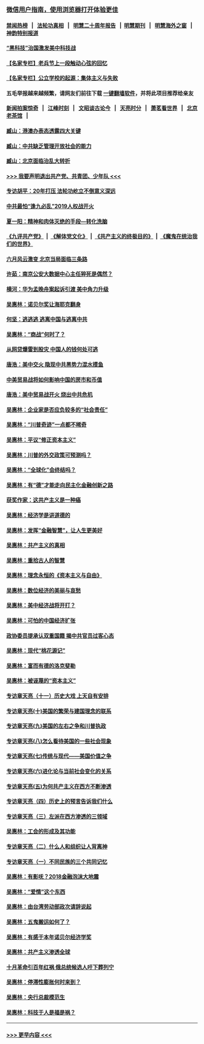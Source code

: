 ### [微信用户指南，使用浏览器打开体验更佳](https://github.com/gfw-breaker/banned-news1/blob/master/indexes/wechat-guide.md?t=0)
#### [禁闻热榜](热点新闻.md?t=0)  &nbsp;&nbsp;|&nbsp;&nbsp; [法轮功真相](https://github.com/gfw-breaker/truth/blob/master/README.md?t=0) &nbsp;&nbsp;|&nbsp;&nbsp; [明慧二十周年报告](https://github.com/gfw-breaker/mh-reports/blob/master/README.md?t=0) &nbsp;&nbsp;|&nbsp;&nbsp;[明慧期刊](https://github.com/gfw-breaker/mh-qikan) &nbsp;&nbsp;|&nbsp;&nbsp; [明慧海外之窗](https://github.com/gfw-breaker/mh-news/blob/master/README.md?t=0) &nbsp;&nbsp;|&nbsp;&nbsp; [神韵特别报道](https://github.com/gfw-breaker/mh-news/blob/master/shenyun.md?t=0)
#### [“黑科技”治国激发美中科技战](../pages/nsc423/n11638056.md?t=02082322) 
#### [【名家专栏】老兵节上一段触动心弦的回忆](../pages/nsc423/n11646016.md?t=02082322) 
#### [【名家专栏】公立学校的起源：集体主义与失败](../pages/nsc423/n11601833.md?t=02082322) 
#### 五毛举报越来越频繁，请网友们前往下载 [一键翻墙软件](https://github.com/gfw-breaker/ssr-accounts)，并将此项目推荐给亲友
#### [新闻拍案惊奇](https://github.com/gfw-breaker/banned-news1/blob/master/pages/link4.md) &nbsp;&nbsp;|&nbsp;&nbsp; [江峰时刻](https://github.com/gfw-breaker/banned-news1/blob/master/pages/link4.md) &nbsp;&nbsp;|&nbsp;&nbsp; [文昭谈古论今](https://github.com/gfw-breaker/banned-news1/blob/master/pages/link4.md) &nbsp;&nbsp;|&nbsp;&nbsp; [天亮时分](https://github.com/gfw-breaker/banned-news1/blob/master/pages/link4.md) &nbsp;&nbsp;|&nbsp;&nbsp; [萧茗看世界](https://github.com/gfw-breaker/banned-news1/blob/master/pages/link4.md) &nbsp;&nbsp;|&nbsp;&nbsp; [北京老茶馆](https://github.com/gfw-breaker/banned-news1/blob/master/pages/link4.md) &nbsp;&nbsp;|&nbsp;&nbsp; 
#### [臧山：港澳办表态透露四大关键](../pages/nsc423/n11421628.md?t=02082322) 
#### [臧山：中共缺乏管理开放社会的能力](../pages/nsc423/n11407457.md?t=02082322) 
#### [臧山：北京面临治乱大转折](../pages/nsc423/n11406895.md?t=02082322) 
#### [>>> 我要声明退出共产党、共青团、少年队 <<<](https://github.com/begood0513/goodnews/blob/master/quit/letter.md) 
#### [专访胡平：20年打压 法轮功屹立不倒意义深远](../pages/nsc423/n11398800.md?t=02082322) 
#### [中共最怕“逢九必乱”2019人权战开火](../pages/nsc423/n11385248.md?t=02082322) 
#### [夏一阳：精神和肉体灭绝的手段—转化洗脑](../pages/nsc423/n11368250.md?t=02082322) 
#### [《九评共产党》](https://github.com/begood0513/9ping.md/blob/master/README.md) &nbsp;|&nbsp; [《解体党文化》](../../../../jtdwh.md/blob/master/README.md)  &nbsp;|&nbsp; [《共产主义的终极目的》](../../../../gczydzjmd.md/blob/master/README.md) &nbsp;|&nbsp; [《魔鬼在统治我们的世界》](../../../../mgztzwmdsj.md/blob/master/README.md) 
#### [六月风云激变 北京当局面临三条路](../pages/nsc423/n11313668.md?t=02082322) 
#### [许茹：南京公安大数据中心主任猝死是偶然？](../pages/nsc423/n11064744.md?t=02082322) 
#### [横河：华为孟晚舟案起诉引渡 美中角力升级](../pages/nsc423/n11027230.md?t=02082322) 
#### [吴惠林：诺贝尔奖让海耶克翻身](../pages/nsc423/n10890049.md?t=02082322) 
#### [何坚：逃逃逃 逃离中国与逃离中共](../pages/nsc423/n10592891.md?t=02082322) 
#### [吴惠林：“商战”何时了？](../pages/nsc423/n10573558.md?t=02082322) 
#### [从网贷爆雷到股灾 中国人的钱何处可逃](../pages/nsc423/n10572800.md?t=02082322) 
#### [唐浩：美中交火 隐现中共黑势力混水摸鱼](../pages/nsc423/n10544040.md?t=02082322) 
#### [中美贸易战将如何影响中国的房市和币值](../pages/nsc423/n10543697.md?t=02082322) 
#### [唐浩：美中贸易战开火 烧出中共危机](../pages/nsc423/n10540126.md?t=02082322) 
#### [吴惠林：企业家是否应负较多的“社会责任”](../pages/nsc423/n10535022.md?t=02082322) 
#### [吴惠林：“川普奇迹”一点都不稀奇](../pages/nsc423/n10512808.md?t=02082322) 
#### [吴惠林：平议“修正资本主义”](../pages/nsc423/n10495724.md?t=02082322) 
#### [吴惠林：川普的外交政策可预测吗？](../pages/nsc423/n10462387.md?t=02082322) 
#### [吴惠林：“全球化”会终结吗？](../pages/nsc423/n10452838.md?t=02082322) 
#### [吴惠林：有“德”才能走向民主化金融创新之路](../pages/nsc423/n10432292.md?t=02082322) 
#### [获奖作家：这共产主义是一种癌](../pages/nsc423/n10431541.md?t=02082322) 
#### [吴惠林：经济学是讲道德的](../pages/nsc423/n10398014.md?t=02082322) 
#### [吴惠林：发挥“金融智慧”，让人生更美好](../pages/nsc423/n10375019.md?t=02082322) 
#### [吴惠林：共产主义的真相](../pages/nsc423/n10351394.md?t=02082322) 
#### [吴惠林：重拾古人的智慧](../pages/nsc423/n10337691.md?t=02082322) 
#### [吴惠林：理念永恒的《资本主义与自由》](../pages/nsc423/n10316274.md?t=02082322) 
#### [吴惠林：数位经济的美丽与哀愁](../pages/nsc423/n10292946.md?t=02082322) 
#### [吴惠林：美中经济战将开打？](../pages/nsc423/n10258825.md?t=02082322) 
#### [吴惠林：可怕的中国经济扩张](../pages/nsc423/n10219147.md?t=02082322) 
#### [政协委员提承认双重国籍 揭中共官员过客心态](../pages/nsc423/n10208809.md?t=02082322) 
#### [吴惠林：现代“桃花源记”](../pages/nsc423/n10185234.md?t=02082322) 
#### [吴惠林：富而有德的洛克斐勒](../pages/nsc423/n10142264.md?t=02082322) 
#### [吴惠林：被诬蔑的“资本主义”](../pages/nsc423/n10124816.md?t=02082322) 
#### [专访章天亮（十一）历史大戏 上天自有安排](../pages/nsc423/n10094905.md?t=02082322) 
#### [专访章天亮(十)美国的繁荣与建国理念的联系](../pages/nsc423/n10094899.md?t=02082322) 
#### [专访章天亮(九)美国的左右之争和川普执政](../pages/nsc423/n10094889.md?t=02082322) 
#### [专访章天亮(八)怎么看待美国的一些社会现象](../pages/nsc423/n10094857.md?t=02082322) 
#### [专访章天亮(七)传统与现代——美国价值之争](../pages/nsc423/n10093140.md?t=02082322) 
#### [专访章天亮(六)进化论与当前社会变化的关系](../pages/nsc423/n10092036.md?t=02082322) 
#### [专访章天亮(五)为何共产主义在西方不断渗透](../pages/nsc423/n10083620.md?t=02082322) 
#### [专访章天亮（四）历史上的预言告诉我们什么](../pages/nsc423/n10083606.md?t=02082322) 
#### [专访章天亮（三）左派在西方渗透的三领域](../pages/nsc423/n10081115.md?t=02082322) 
#### [吴惠林：工会的形成及其功能](../pages/nsc423/n10080633.md?t=02082322) 
#### [专访章天亮（二）什么人和组织让人背离神](../pages/nsc423/n10076637.md?t=02082322) 
#### [专访章天亮（一）不同民族的三个共同记忆](../pages/nsc423/n10074188.md?t=02082322) 
#### [吴惠林：有影呒？2018金融泡沫大地震](../pages/nsc423/n10040534.md?t=02082322) 
#### [吴惠林：“爱情”这个东西](../pages/nsc423/n10019423.md?t=02082322) 
#### [吴惠林：由台湾劳动部政次请辞说起](../pages/nsc423/n9979679.md?t=02082322) 
#### [吴惠林：五鬼搬运如何了？](../pages/nsc423/n9925338.md?t=02082322) 
#### [吴惠林：有感于本年诺贝尔经济学奖](../pages/nsc423/n9871883.md?t=02082322) 
#### [吴惠林：共产主义渗透全球](../pages/nsc423/n9812748.md?t=02082322) 
#### [十月革命引百年红祸 俄总统候选人吁下葬列宁](../pages/nsc423/n9810182.md?t=02082322) 
#### [吴惠林：停滞性膨胀何时来到？](../pages/nsc423/n9764136.md?t=02082322) 
#### [吴惠林：央行总裁模范生](../pages/nsc423/n9728134.md?t=02082322) 
#### [吴惠林：科技于人是福是祸？](../pages/nsc423/n9672982.md?t=02082322) 

----
#### [ >>> 更早内容 <<< ](../indexes/nsc423-earlier.md)
